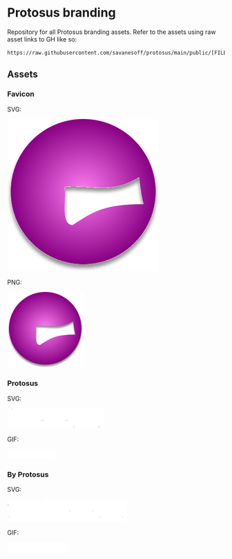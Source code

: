 # Protosus branding

Repository for all Protosus branding assets.
Refer to the assets using raw asset links to GH like so:

```txt
https://raw.githubusercontent.com/savanesoff/protosus/main/public/[FILE_PATH]
```

## Assets

### Favicon

SVG:

![![Favicon SVG](public/icons/favicon.svg)](public/icons/favicon.svg)

PNG:

![![Favicon SVG](public/icons/favicon.svg)](public/icons/favicon.png)

### Protosus

SVG:

![Animated by Protosus SVG ](public/icons/protosus.svg)

GIF:

![Animated by Protosus GIF](public/icons/protosus.gif)

### By Protosus

SVG:

![Animated by Protosus SVG ](public/icons/by-protosus.svg)

GIF:

![Animated by Protosus GIF](public/icons/by-protosus.gif)
